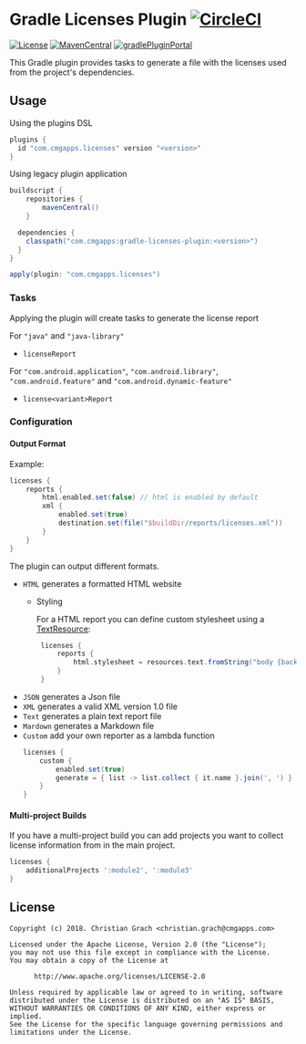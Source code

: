 # Gradle Licenses Plugin [![CircleCI](https://circleci.com/gh/chrimaeon/gradle-licenses-plugin.svg?style=svg)](https://circleci.com/gh/chrimaeon/gradle-licenses-plugin)

[![License](https://img.shields.io/badge/license-Apache%202.0-brightgreen.svg?style=for-the-badge)](http://www.apache.org/licenses/LICENSE-2.0)
[![MavenCentral](https://img.shields.io/maven-central/v/com.cmgapps/gradle-licenses-plugin?style=for-the-badge)](https://repo1.maven.org/maven2/com/cmgapps/gradle-licenses-plugin/)
[![gradlePluginPortal](https://img.shields.io/maven-metadata/v/https/plugins.gradle.org/m2/com/cmgapps/licenses/com.cmgapps.licenses.gradle.plugin/maven-metadata.xml.svg?label=Gradle%20Plugin%20Portal&style=for-the-badge)](https://plugins.gradle.org/plugin/com.cmgapps.licenses)

This Gradle plugin provides tasks to generate a file with the licenses used from the project's dependencies.

## Usage

Using the plugins DSL

```groovy
plugins {
  id "com.cmgapps.licenses" version "<version>"
}
```

Using legacy plugin application 
```groovy
buildscript {
    repositories {
        mavenCentral()
    }

  dependencies {
    classpath("com.cmgapps:gradle-licenses-plugin:<version>")
  }
}

apply(plugin: "com.cmgapps.licenses")
```
### Tasks

Applying the plugin will create tasks to generate the license report

For `"java"` and `"java-library"`
*  `licenseReport`

For `"com.android.application"`, `"com.android.library"`, `"com.android.feature"` and `"com.android.dynamic-feature"`
* `license<variant>Report`

### Configuration

#### Output Format

Example:
```groovy
licenses {
    reports {
        html.enabled.set(false) // html is enabled by default
        xml {
            enabled.set(true)
            destination.set(file("$buildDir/reports/licenses.xml"))
        }
    }
}
```

The plugin can output different formats.

* `HTML`
    generates a formatted HTML website
    * Styling
    
       For a HTML report you can define custom stylesheet using a [TextResource]:
       ```groovy
        licenses {
            reports {
                html.stylesheet = resources.text.fromString("body {background: #FAFAFA}")
            }     
        }
        ```
* `JSON`
    generates a Json file
* `XML`
    generates a valid XML version 1.0 file
* `Text`
    generates a plain text report file
* `Mardown`
    generates a Markdown file
* `Custom`
    add your own reporter as a lambda function
    ```groovy
    licenses {
        custom {
            enabled.set(true)
            generate = { list -> list.collect { it.name }.join(', ') }
        }
    }
    ```

#### Multi-project Builds

If you have a multi-project build you can add projects you want to collect license information
from in the main project.

```groovy
licenses {
    additionalProjects ':module2', ':module3'
}
```

## License

```text
Copyright (c) 2018. Christian Grach <christian.grach@cmgapps.com>

Licensed under the Apache License, Version 2.0 (the "License");
you may not use this file except in compliance with the License.
You may obtain a copy of the License at

      http://www.apache.org/licenses/LICENSE-2.0

Unless required by applicable law or agreed to in writing, software
distributed under the License is distributed on an "AS IS" BASIS,
WITHOUT WARRANTIES OR CONDITIONS OF ANY KIND, either express or implied.
See the License for the specific language governing permissions and
limitations under the License.
```

[TextResource]: https://docs.gradle.org/current/dsl/org.gradle.api.resources.TextResource.html
